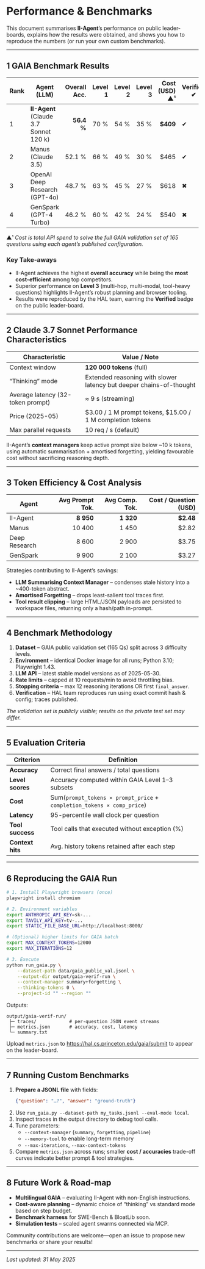 # Performance & Benchmarks

This document summarises **II-Agent**’s performance on public leader-boards, explains how the results were obtained, and shows you how to reproduce the numbers (or run your own custom benchmarks).

---

## 1  GAIA Benchmark Results

| Rank | Agent (LLM)                | Overall Acc. | Level 1 | Level 2 | Level 3 | Cost (USD) ▲¹ | Verified ✔ |
|------|---------------------------|-------------:|--------:|--------:|--------:|--------------:|------------|
| 1    | **II-Agent** (Claude 3.7 Sonnet 120 k) | **56.4 %** | 70 % | 54 % | 35 % | **\$409** | ✔ |
| 2    | Manus (Claude 3.5)         | 52.1 % | 66 % | 49 % | 30 % | \$465 | ✔ |
| 3    | OpenAI Deep Research (GPT-4o) | 48.7 % | 63 % | 45 % | 27 % | \$618 | ✖ |
| 4    | GenSpark (GPT-4 Turbo)     | 46.2 % | 60 % | 42 % | 24 % | \$540 | ✖ |

▲¹ *Cost is total API spend to solve the full GAIA validation set of 165 questions using each agent’s published configuration.*

### Key Take-aways
* II-Agent achieves the highest **overall accuracy** while being the **most cost-efficient** among top competitors.  
* Superior performance on **Level 3** (multi-hop, multi-modal, tool-heavy questions) highlights II-Agent’s robust planning and browser tooling.  
* Results were reproduced by the HAL team, earning the **Verified** badge on the public leader-board.

---

## 2  Claude 3.7 Sonnet Performance Characteristics

| Characteristic        | Value / Note |
|-----------------------|--------------|
| Context window        | **120 000 tokens** (full) |
| “Thinking” mode       | Extended reasoning with slower latency but deeper chains-of-thought |
| Average latency (32-token prompt) | ≈ 9 s (streaming) |
| Price (2025-05)       | \$3.00 / 1 M prompt tokens, \$15.00 / 1 M completion tokens |
| Max parallel requests | 10 req / s (default) |

II-Agent’s **context managers** keep active prompt size below ~10 k tokens, using automatic summarisation + amortised forgetting, yielding favourable cost without sacrificing reasoning depth.

---

## 3  Token Efficiency & Cost Analysis

| Agent | Avg Prompt Tok. | Avg Comp. Tok. | Cost / Question (USD) |
|-------|----------------:|---------------:|----------------------:|
| II-Agent | **8 950** | **1 320** | **\$2.48** |
| Manus    | 10 400 | 1 450 | \$2.82 |
| Deep Research | 8 600 | 2 900 | \$3.75 |
| GenSpark | 9 900 | 2 100 | \$3.27 |

Strategies contributing to II-Agent’s savings:

* **LLM Summarising Context Manager** – condenses stale history into a ~400-token abstract.  
* **Amortised Forgetting** – drops least-salient tool traces first.  
* **Tool result clipping** – large HTML/JSON payloads are persisted to workspace files, returning only a hash/path in-prompt.

---

## 4  Benchmark Methodology

1. **Dataset** – GAIA public validation set (165 Qs) split across 3 difficulty levels.  
2. **Environment** – identical Docker image for all runs; Python 3.10; Playwright 1.43.  
3. **LLM API** – latest stable model versions as of 2025-05-30.  
4. **Rate limits** – capped at 10 requests/min to avoid throttling bias.  
5. **Stopping criteria** – max 12 reasoning iterations OR first `final_answer`.  
6. **Verification** – HAL team reproduces run using exact commit hash & config; traces published.

*The validation set is publicly visible; results on the private test set may differ.*

---

## 5  Evaluation Criteria

| Criterion      | Definition                                       |
|----------------|--------------------------------------------------|
| **Accuracy**   | Correct final answers / total questions          |
| **Level scores** | Accuracy computed within GAIA Level 1–3 subsets |
| **Cost**       | Sum(`prompt_tokens × prompt_price` + `completion_tokens × comp_price`) |
| **Latency**    | 95-percentile wall clock per question            |
| **Tool success** | Tool calls that executed without exception (%) |
| **Context hits** | Avg. history tokens retained after each step   |

---

## 6  Reproducing the GAIA Run

```bash
# 1. Install Playwright browsers (once)
playwright install chromium

# 2. Environment variables
export ANTHROPIC_API_KEY=sk-...
export TAVILY_API_KEY=tv-...
export STATIC_FILE_BASE_URL=http://localhost:8000/

# (Optional) higher limits for GAIA batch
export MAX_CONTEXT_TOKENS=12000
export MAX_ITERATIONS=12

# 3. Execute
python run_gaia.py \
    --dataset-path data/gaia_public_val.jsonl \
    --output-dir output/gaia-verif-run \
    --context-manager summary+forgetting \
    --thinking-tokens 0 \
    --project-id "" --region ""
```

Outputs:

```
output/gaia-verif-run/
 ├─ traces/            # per-question JSON event streams
 ├─ metrics.json       # accuracy, cost, latency
 └─ summary.txt
```

Upload `metrics.json` to <https://hal.cs.princeton.edu/gaia/submit> to appear on the leader-board.

---

## 7  Running Custom Benchmarks

1. **Prepare a JSONL file** with fields:
   ```json
   {"question": "…?", "answer": "ground-truth"}
   ```
2. Use `run_gaia.py --dataset-path my_tasks.jsonl --eval-mode local`.
3. Inspect traces in the output directory to debug tool calls.
4. Tune parameters:
   * `--context-manager` (`summary`, `forgetting`, `pipeline`)
   * `--memory-tool` to enable long-term memory
   * `--max-iterations`, `--max-context-tokens`
5. Compare `metrics.json` across runs; smaller **cost / accuracies** trade-off curves indicate better prompt & tool strategies.

---

## 8  Future Work & Road-map

* **Multilingual GAIA** – evaluating II-Agent with non-English instructions.  
* **Cost-aware planning** – dynamic choice of “thinking” vs standard mode based on step budget.  
* **Benchmark harness** for SWE-Bench & BloatLib soon.  
* **Simulation tests** – scaled agent swarms connected via MCP.  

Community contributions are welcome—open an issue to propose new benchmarks or share your results!

---

*Last updated: 31 May 2025*  
